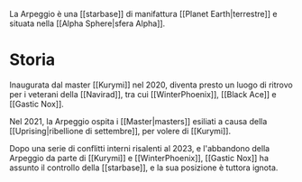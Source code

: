 La Arpeggio è una [[starbase]] di manifattura [[Planet Earth|terrestre]] e situata nella [[Alpha Sphere|sfera Alpha]].

# Storia

Inaugurata dal master [[Kurymi]] nel 2020, diventa presto un luogo di ritrovo per i veterani della [[Navirad]], tra cui [[WinterPhoenix]], [[Black Ace]] e [[Gastic Nox]].

Nel 2021, la Arpeggio ospita i [[Master|masters]] esiliati a causa della [[Uprising|ribellione di settembre]], per volere di [[Kurymi]].

Dopo una serie di conflitti interni risalenti al 2023, e l'abbandono della Arpeggio da parte di [[Kurymi]] e [[WinterPhoenix]], [[Gastic Nox]] ha assunto il controllo della [[starbase]], e la sua posizione è tuttora ignota.